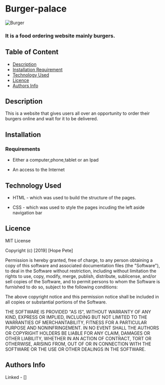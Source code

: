 # Burger-palace
![Burger](./images/Project.png)

### It is a food ordering website mainly burgers.

## Table of Content

+ [Description](#description)
+ [Installation Requirement](#Installation)
+ [Technology Used](#technology-used)
+ [Licence](#licence)
+ [Authors Info](#author-Info)

## Description
<p>This is  a website that gives users all over an opportunity to order their burgers online and wait for it to be delivered.</p>

## Installation


### Requirements

* Either a computer,phone,tablet or an Ipad

* An access to the Internet

## Technology Used
* HTML - which was used to build the structure of the pages.

* CSS - which was used to style the pages incuding the left aside navigation bar


## Licence

MIT License

Copyright (c) [2019] [Hope Pete]

Permission is hereby granted, free of charge, to any person obtaining a copy
of this software and associated documentation files (the "Software"), to deal
in the Software without restriction, including without limitation the rights
to use, copy, modify, merge, publish, distribute, sublicense, and/or sell
copies of the Software, and to permit persons to whom the Software is
furnished to do so, subject to the following conditions:

The above copyright notice and this permission notice shall be included in all
copies or substantial portions of the Software.

THE SOFTWARE IS PROVIDED "AS IS", WITHOUT WARRANTY OF ANY KIND, EXPRESS OR
IMPLIED, INCLUDING BUT NOT LIMITED TO THE WARRANTIES OF MERCHANTABILITY,
FITNESS FOR A PARTICULAR PURPOSE AND NONINFRINGEMENT. IN NO EVENT SHALL THE
AUTHORS OR COPYRIGHT HOLDERS BE LIABLE FOR ANY CLAIM, DAMAGES OR OTHER
LIABILITY, WHETHER IN AN ACTION OF CONTRACT, TORT OR OTHERWISE, ARISING FROM,
OUT OF OR IN CONNECTION WITH THE SOFTWARE OR THE USE OR OTHER DEALINGS IN THE
SOFTWARE.


## Authors Info

Linked - []


